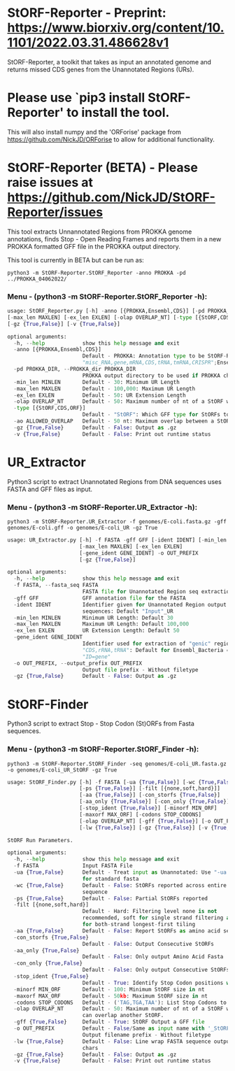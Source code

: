 # StORF-Reporter - Preprint: https://www.biorxiv.org/content/10.1101/2022.03.31.486628v1

StORF-Reporter, a toolkit that takes as input an annotated genome and returns missed CDS 
genes from the Unannotated Regions (URs).
# Please use `pip3 install StORF-Reporter' to install the tool.
This will also install numpy and the 'ORForise' package from https://github.com/NickJD/ORForise to allow for additional functionality.

# StORF-Reporter (BETA) - Please raise issues at https://github.com/NickJD/StORF-Reporter/issues
This tool extracts Unnannotated Regions from PROKKA genome annotations, finds Stop - Open Reading Frames
and reports them in a new PROKKA formatted GFF file in the PROKKA output directory.

This tool is currently in BETA but can be run as: 
```console
python3 -m StORF-Reporter.StORF_Reporter -anno PROKKA -pd ../PROKKA_04062022/
```
### Menu - (python3 -m StORF-Reporter.StORF_Reporter -h):
```python
usage: StORF_Reporter.py [-h] -anno [{PROKKA,Ensembl,CDS}] [-pd PROKKA_DIR] [-min_len MINLEN]
[-max_len MAXLEN] [-ex_len EXLEN] [-olap OVERLAP_NT] [-type [{StORF,CDS,ORF}]] [-ao ALLOWED_OVERLAP] 
[-gz {True,False}] [-v {True,False}]

optional arguments:
  -h, --help            show this help message and exit
  -anno [{PROKKA,Ensembl,CDS}]
                        Default - PROKKA: Annotation type to be StORF-Reported:Options: PROKKA = 
                        "misc_RNA,gene,mRNA,CDS,tRNA,tmRNA,CRISPR";Ensembl = "ID=gene" ;CDS = "CDS"
  -pd PROKKA_DIR, --PROKKA_dir PROKKA_DIR
                        PROKKA output directory to be used if PROKKA chosen
  -min_len MINLEN       Default - 30: Minimum UR Length
  -max_len MAXLEN       Default - 100,000: Maximum UR Length
  -ex_len EXLEN         Default - 50: UR Extension Length
  -olap OVERLAP_NT      Default - 50: Maximum number of nt of a StORF which can overlap another StORF.
  -type [{StORF,CDS,ORF}]
                        Default - "StORF": Which GFF type for StORFs to be reported as in GFF (StORF,CDS,ORF)
  -ao ALLOWED_OVERLAP   Default - 50 nt: Maximum overlap between a StORF and an original gene.
  -gz {True,False}      Default - False: Output as .gz
  -v {True,False}       Default - False: Print out runtime status
```

# UR_Extractor
Python3 script to extract Unannotated Regions from DNA sequences uses FASTA and GFF files as input.

### Menu - (python3 -m StORF-Reporter.UR_Extractor -h):  
```console
python3 -m StORF-Reporter.UR_Extractor -f genomes/E-coli.fasta.gz -gff genomes/E-coli.gff -o genomes/E-coli_UR -gz True
```

```python
usage: UR_Extractor.py [-h] -f FASTA -gff GFF [-ident IDENT] [-min_len MINLEN]
                       [-max_len MAXLEN] [-ex_len EXLEN]
                       [-gene_ident GENE_IDENT] -o OUT_PREFIX
                       [-gz {True,False}]

optional arguments:
  -h, --help            show this help message and exit
  -f FASTA, --fasta_seq FASTA
                        FASTA file for Unannotated Region seq extraction
  -gff GFF              GFF annotation file for the FASTA
  -ident IDENT          Identifier given for Unannotated Region output
                        sequences: Default "Input"_UR
  -min_len MINLEN       Minimum UR Length: Default 30
  -max_len MAXLEN       Maximum UR Length: Default 100,000
  -ex_len EXLEN         UR Extension Length: Default 50
  -gene_ident GENE_IDENT
                        Identifier used for extraction of "genic" regions
                        "CDS,rRNA,tRNA": Default for Ensembl_Bacteria =
                        "ID=gene"
  -o OUT_PREFIX, --output_prefix OUT_PREFIX
                        Output file prefix - Without filetype
  -gz {True,False}      Default - False: Output as .gz
```
# StORF-Finder
Python3 script to extract Stop - Stop Codon (St)ORFs from Fasta sequences.  

### Menu - (python3 -m StORF-Reporter.StORF_Finder -h):   
```console
python3 -m StORF-Reporter.StORF_Finder -seq genomes/E-coli_UR.fasta.gz -o genomes/E-coli_UR_StORF -gz True
```

```python
usage: StORF_Finder.py [-h] -f FASTA [-ua {True,False}] [-wc {True,False}]
                       [-ps {True,False}] [-filt [{none,soft,hard}]]
                       [-aa {True,False}] [-con_storfs {True,False}]
                       [-aa_only {True,False}] [-con_only {True,False}]
                       [-stop_ident {True,False}] [-minorf MIN_ORF]
                       [-maxorf MAX_ORF] [-codons STOP_CODONS]
                       [-olap OVERLAP_NT] [-gff {True,False}] [-o OUT_PREFIX]
                       [-lw {True,False}] [-gz {True,False}] [-v {True,False}]

StORF Run Parameters.

optional arguments:
  -h, --help            show this help message and exit
  -f FASTA              Input FASTA File
  -ua {True,False}      Default - Treat input as Unannotated: Use "-ua False"
                        for standard fasta
  -wc {True,False}      Default - False: StORFs reported across entire
                        sequence
  -ps {True,False}      Default - False: Partial StORFs reported
  -filt [{none,soft,hard}]
                        Default - Hard: Filtering level none is not
                        recommended, soft for single strand filtering and hard
                        for both-strand longest-first tiling
  -aa {True,False}      Default - False: Report StORFs as amino acid sequences
  -con_storfs {True,False}
                        Default - False: Output Consecutive StORFs
  -aa_only {True,False}
                        Default - False: Only output Amino Acid Fasta
  -con_only {True,False}
                        Default - False: Only output Consecutive StORFs
  -stop_ident {True,False}
                        Default - True: Identify Stop Codon positions with '*'
  -minorf MIN_ORF       Default - 100: Minimum StORF size in nt
  -maxorf MAX_ORF       Default - 50kb: Maximum StORF size in nt
  -codons STOP_CODONS   Default - ('TAG,TGA,TAA'): List Stop Codons to use
  -olap OVERLAP_NT      Default - 50: Maximum number of nt of a StORF which
                        can overlap another StORF.
  -gff {True,False}     Default - True: StORF Output a GFF file
  -o OUT_PREFIX         Default - False/Same as input name with '_StORF-R':
                        Output filename prefix - Without filetype
  -lw {True,False}      Default - False: Line wrap FASTA sequence output at 60
                        chars
  -gz {True,False}      Default - False: Output as .gz
  -v {True,False}       Default - False: Print out runtime status
```
